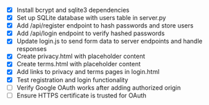 - [x] Install bcrypt and sqlite3 dependencies
- [x] Set up SQLite database with users table in server.py
- [x] Add /api/register endpoint to hash passwords and store users
- [x] Add /api/login endpoint to verify hashed passwords
- [x] Update login.js to send form data to server endpoints and handle responses
- [x] Create privacy.html with placeholder content
- [x] Create terms.html with placeholder content
- [x] Add links to privacy and terms pages in login.html
- [x] Test registration and login functionality
- [ ] Verify Google OAuth works after adding authorized origin
- [ ] Ensure HTTPS certificate is trusted for OAuth
